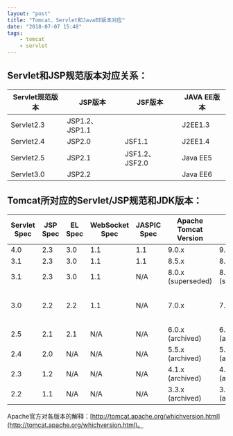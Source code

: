```yaml
---
layout: "post"
title: "Tomcat、Servlet和JavaEE版本对应"
date: "2018-07-07 15:48"
tags:
    - tomcat
    - servlet
---
```


## Servlet和JSP规范版本对应关系：

Servlet规范版本 | JSP版本        | JSF版本        | JAVA EE版本
----------------|----------------|----------------|------------
Servlet2.3      | JSP1.2、JSP1.1 |                | J2EE1.3
Servlet2.4      | JSP2.0         | JSF1.1         | J2EE1.4
Servlet2.5      | JSP2.1         | JSF1.2、JSF2.0 | Java EE5
Servlet3.0      | JSP2.2         |                | Java EE6
## Tomcat所对应的Servlet/JSP规范和JDK版本：

Servlet Spec | JSP Spec | EL Spec | WebSocket Spec | JASPIC Spec | Apache Tomcat Version | Latest Released Version | Supported Java Versions
-------------|----------|---------|----------------|-------------|-----------------------|-------------------------|----------------------------------------
4.0          | 2.3      | 3.0     | 1.1            | 1.1         | 9.0.x                 | 9.0.8                   | 8 and later
3.1          | 2.3      | 3.0     | 1.1            | 1.1         | 8.5.x                 | 8.5.31                  | 7 and later
3.1          | 2.3      | 3.0     | 1.1            | N/A         | 8.0.x (superseded)    | 8.0.51 (superseded)     | 7 and later
3.0          | 2.2      | 2.2     | 1.1            | N/A         | 7.0.x                 | 7.0.86                  | 6 and later (7 and later for WebSocket)
2.5          | 2.1      | 2.1     | N/A            | N/A         | 6.0.x (archived)      | 6.0.53 (archived)       | 5 and later
2.4          | 2.0      | N/A     | N/A            | N/A         | 5.5.x (archived)      | 5.5.36 (archived)       | 1.4 and later
2.3          | 1.2      | N/A     | N/A            | N/A         | 4.1.x (archived)      | 4.1.40 (archived)       | 1.3 and later
2.2          | 1.1      | N/A     | N/A            | N/A         | 3.3.x (archived)      | 3.3.2 (archived)        | 1.1 and later

Apache官方对各版本的解释：[http://tomcat.apache.org/whichversion.html](http://tomcat.apache.org/whichversion.html)。
